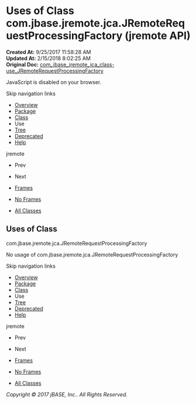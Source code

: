 # Uses of Class com.jbase.jremote.jca.JRemoteRequestProcessingFactory (jremote   API)

**Created At:** 9/25/2017 11:58:28 AM  
**Updated At:** 2/15/2018 8:02:25 AM  
**Original Doc:** [com_jbase_jremote_jca_class-use_JRemoteRequestProcessingFactory](https://docs.jbase.com/39261-class-use/com_jbase_jremote_jca_class-use_JRemoteRequestProcessingFactory)  

<!--<br>    try {<br>        if (location.href.indexOf('is-external=true') == -1) {<br>            parent.document.title="Uses of Class com.jbase.jremote.jca.JRemoteRequestProcessingFactory (jremote   API)";<br>        }<br>    }<br>    catch(err) {<br>    }<br>//-->
JavaScript is disabled on your browser.

Skip navigation links

- [Overview](../../../../../overview-summary.html)
- [Package](./../../com.jbase.jremote.jca-%28jremote---api%29)
- [Class](./../../jremoterequestprocessingfactory-%28jremote---api%29 "class in com.jbase.jremote.jca")
- Use
- [Tree](./../../com.jbase.jremote.jca-class-hierarchy-%28jremote---api%29)
- [Deprecated](../../../../../deprecated-list.html)
- [Help](../../../../../help-doc.html)


jremote <br>

- Prev
- Next


- [Frames](./.)
- [No Frames](./.)


- [All Classes](../../../../../allclasses-noframe.html)


<!--<br>  allClassesLink = document.getElementById("allclasses\_navbar\_top");<br>  if(window==top) {<br>    allClassesLink.style.display = "block";<br>  }<br>  else {<br>    allClassesLink.style.display = "none";<br>  }<br>  //-->

## Uses of Class
com.jbase.jremote.jca.JRemoteRequestProcessingFactory

No usage of com.jbase.jremote.jca.JRemoteRequestProcessingFactory

Skip navigation links

- [Overview](../../../../../overview-summary.html)
- [Package](./../../com.jbase.jremote.jca-%28jremote---api%29)
- [Class](./../../jremoterequestprocessingfactory-%28jremote---api%29 "class in com.jbase.jremote.jca")
- Use
- [Tree](./../../com.jbase.jremote.jca-class-hierarchy-%28jremote---api%29)
- [Deprecated](../../../../../deprecated-list.html)
- [Help](../../../../../help-doc.html)


jremote <br>

- Prev
- Next


- [Frames](./.)
- [No Frames](./.)


- [All Classes](../../../../../allclasses-noframe.html)


<!--<br>  allClassesLink = document.getElementById("allclasses\_navbar\_bottom");<br>  if(window==top) {<br>    allClassesLink.style.display = "block";<br>  }<br>  else {<br>    allClassesLink.style.display = "none";<br>  }<br>  //-->

*Copyright © 2017 jBASE, Inc.. All Rights Reserved.*
